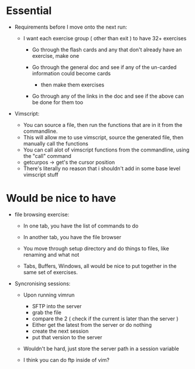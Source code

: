 # Essential
* Requirements before I move onto the next run:
    * I want each exercise group ( other than exit ) to have 32+ exercises

        * Go through the flash cards and any that don't already have an exercise, make one

        * Go through the general doc and see if any of the un-carded information could become cards
            * then make them exercises

        * Go through any of the links in the doc and see if the above can be done for them too

* Vimscript:
    * You can source a file, then run the functions that are in it from the commandline.
    * This will allow me to use vimscript, source the generated file, then manually call the functions
    * You can call alot of vimscript functions from the commandline, using the "call" command
    * getcurpos -> get's the cursor position
    * There's literally no reason that i shouldn't add in some base level vimscript stuff
    

# Would be nice to have
* file browsing exercise:
	* In one tab, you have the list of commands to do
	* In another tab, you have the file browser
	* You move through setup directory and do things to files, like renaming and what not

    * Tabs, Buffers, Windows, all would be nice to put together in the same set of exercises.

* Syncronising sessions:
    * Upon running vimrun
        * SFTP into the server
        * grab the file
        * compare the 2 ( check if the current is later than the server )
        * Either get the latest from the server or do nothing
        * create the next session
        * put that version to the server

    * Wouldn't be hard, just store the server path in a session variable
    * I think you can do ftp inside of vim?
